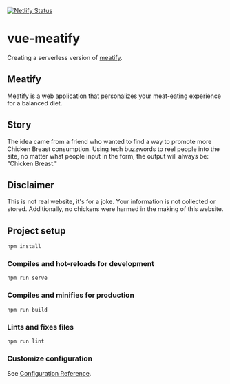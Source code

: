 [![Netlify Status](https://api.netlify.com/api/v1/badges/d27887d7-dea8-402c-bf36-b7d5a487bae0/deploy-status)](https://app.netlify.com/sites/wizardly-kowalevski-ad46e4/deploys)
# vue-meatify
Creating a serverless version of [meatify](https://github.com/yilverdeja/meatify).

## Meatify
Meatify is a web application that personalizes your meat-eating experience for a balanced diet.

## Story
The idea came from a friend who wanted to find a way to promote more Chicken Breast consumption. Using tech buzzwords to reel people into the site, no matter what people input in the form, the output will always be: "Chicken Breast."

## Disclaimer
This is not  real website, it's for a joke. Your information is not collected or stored. Additionally, no chickens were harmed in the making of this website.

## Project setup
```
npm install
```

### Compiles and hot-reloads for development
```
npm run serve
```

### Compiles and minifies for production
```
npm run build
```

### Lints and fixes files
```
npm run lint
```

### Customize configuration
See [Configuration Reference](https://cli.vuejs.org/config/).
